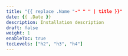 ```yaml
---
title: "{{ replace .Name "-" " " | title }}"
date: {{ .Date }}
description: Installation description
draft: false
weight: 1
enableToc: true
tocLevels: ["h2", "h3", "h4"]
---
```

